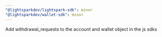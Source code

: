 ```yaml
---
"@lightsparkdev/lightspark-sdk": minor
"@lightsparkdev/wallet-sdk": minor
---
```


Add withdrawal_requests to the account and wallet object in the js sdks 
